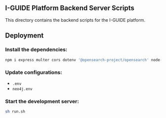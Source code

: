 ## I-GUIDE Platform Backend Server Scripts
This directory contains the backend scripts for the I-GUIDE platform.

## Deployment
### Install the dependencies:
```bash
npm i express multer cors dotenv '@opensearch-project/opensearch' node-fetch '@aws-sdk/client-s3' multer-s3 axios swagger-ui-express swagger-jsdoc neo4j-driver
```
### Update configurations:
 - `.env`
 - `neo4j.env`


### Start the development server:
```bash
sh run.sh
```

